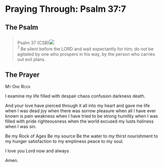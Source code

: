 # Praying Through: Psalm 37:7

## The Psalm

>Psalm 37 (CSB)<img class="intro-right" style="margin-top:10px" src="/images/art-paris-psalter.jpg">  
><sup>7</sup> Be silent before the LORD and wait expectantly for him; do not be agitated by one who prospers in his way, by the person who carries out evil plans. 

## The Prayer

<div style="font-variant: small-caps;">
My One Rock
</div>


I examine my life
  filled with despair
  chaos
  confusion
  darkness
  death.

And your love
  have pierced through it all
  into my heart
  and gave me life
  when I was dead
  joy
  when there was sorrow
  pleasure
  when all I have ever known is pain
  weakness
  when I have tried to be strong
  humility
  when I was filled with pride
  righteousness
  when the world excused my lusts
  holiness
  when I was sin.

Be my Rock of Ages
  Be my source
  Be the water to my thirst
  nourishment to my hunger
  satisfaction to my emptiness
  peace to my soul.

I love you Lord
  now and always

Amen.
